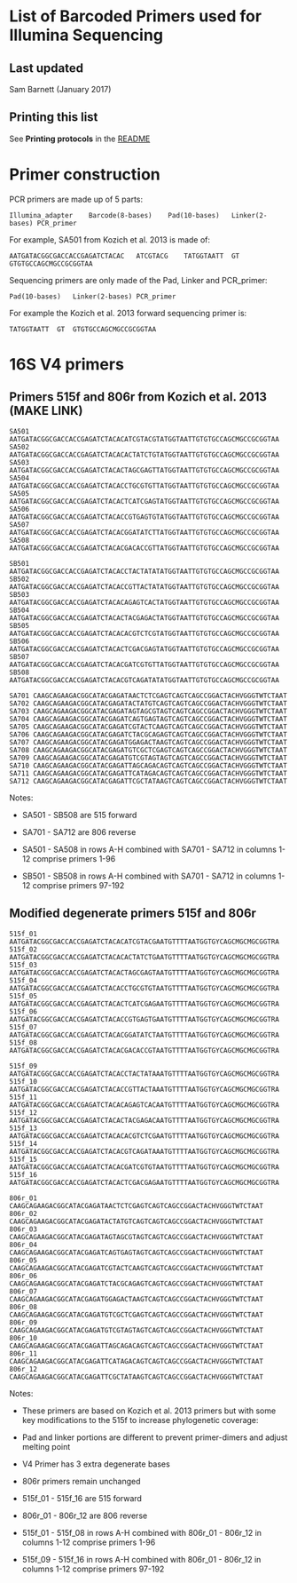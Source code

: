 List of Barcoded Primers used for Illumina Sequencing
=================================

## Last updated

Sam Barnett (January 2017)


## Printing this list

See **Printing protocols** in the [README](../README.md#printing-protocols-conversion-of-protocols-to-pdf)

# Primer construction

PCR primers are made up of 5 parts:

    Illumina_adapter    Barcode(8-bases)    Pad(10-bases)   Linker(2-bases) PCR_primer

For example, SA501 from Kozich et al. 2013 is made of:

    AATGATACGGCGACCACCGAGATCTACAC   ATCGTACG    TATGGTAATT  GT  GTGTGCCAGCMGCCGCGGTAA
    
Sequencing primers are only made of the Pad, Linker and PCR_primer:

    Pad(10-bases)   Linker(2-bases) PCR_primer
    
For example the Kozich et al. 2013 forward sequencing primer is:
    
    TATGGTAATT  GT  GTGTGCCAGCMGCCGCGGTAA

# 16S V4 primers

## Primers 515f and 806r from Kozich et al. 2013 (MAKE LINK)

    SA501 AATGATACGGCGACCACCGAGATCTACACATCGTACGTATGGTAATTGTGTGCCAGCMGCCGCGGTAA
    SA502 AATGATACGGCGACCACCGAGATCTACACACTATCTGTATGGTAATTGTGTGCCAGCMGCCGCGGTAA 
    SA503 AATGATACGGCGACCACCGAGATCTACACTAGCGAGTTATGGTAATTGTGTGCCAGCMGCCGCGGTAA 
    SA504 AATGATACGGCGACCACCGAGATCTACACCTGCGTGTTATGGTAATTGTGTGCCAGCMGCCGCGGTAA 
    SA505 AATGATACGGCGACCACCGAGATCTACACTCATCGAGTATGGTAATTGTGTGCCAGCMGCCGCGGTAA 
    SA506 AATGATACGGCGACCACCGAGATCTACACCGTGAGTGTATGGTAATTGTGTGCCAGCMGCCGCGGTAA 
    SA507 AATGATACGGCGACCACCGAGATCTACACGGATATCTTATGGTAATTGTGTGCCAGCMGCCGCGGTAA 
    SA508 AATGATACGGCGACCACCGAGATCTACACGACACCGTTATGGTAATTGTGTGCCAGCMGCCGCGGTAA 
    
    SB501 AATGATACGGCGACCACCGAGATCTACACCTACTATATATGGTAATTGTGTGCCAGCMGCCGCGGTAA 
    SB502 AATGATACGGCGACCACCGAGATCTACACCGTTACTATATGGTAATTGTGTGCCAGCMGCCGCGGTAA 
    SB503 AATGATACGGCGACCACCGAGATCTACACAGAGTCACTATGGTAATTGTGTGCCAGCMGCCGCGGTAA 
    SB504 AATGATACGGCGACCACCGAGATCTACACTACGAGACTATGGTAATTGTGTGCCAGCMGCCGCGGTAA 
    SB505 AATGATACGGCGACCACCGAGATCTACACACGTCTCGTATGGTAATTGTGTGCCAGCMGCCGCGGTAA 
    SB506 AATGATACGGCGACCACCGAGATCTACACTCGACGAGTATGGTAATTGTGTGCCAGCMGCCGCGGTAA 
    SB507 AATGATACGGCGACCACCGAGATCTACACGATCGTGTTATGGTAATTGTGTGCCAGCMGCCGCGGTAA 
    SB508 AATGATACGGCGACCACCGAGATCTACACGTCAGATATATGGTAATTGTGTGCCAGCMGCCGCGGTAA
    
    SA701 CAAGCAGAAGACGGCATACGAGATAACTCTCGAGTCAGTCAGCCGGACTACHVGGGTWTCTAAT 
    SA702 CAAGCAGAAGACGGCATACGAGATACTATGTCAGTCAGTCAGCCGGACTACHVGGGTWTCTAAT 
    SA703 CAAGCAGAAGACGGCATACGAGATAGTAGCGTAGTCAGTCAGCCGGACTACHVGGGTWTCTAAT 
    SA704 CAAGCAGAAGACGGCATACGAGATCAGTGAGTAGTCAGTCAGCCGGACTACHVGGGTWTCTAAT 
    SA705 CAAGCAGAAGACGGCATACGAGATCGTACTCAAGTCAGTCAGCCGGACTACHVGGGTWTCTAAT 
    SA706 CAAGCAGAAGACGGCATACGAGATCTACGCAGAGTCAGTCAGCCGGACTACHVGGGTWTCTAAT 
    SA707 CAAGCAGAAGACGGCATACGAGATGGAGACTAAGTCAGTCAGCCGGACTACHVGGGTWTCTAAT 
    SA708 CAAGCAGAAGACGGCATACGAGATGTCGCTCGAGTCAGTCAGCCGGACTACHVGGGTWTCTAAT 
    SA709 CAAGCAGAAGACGGCATACGAGATGTCGTAGTAGTCAGTCAGCCGGACTACHVGGGTWTCTAAT 
    SA710 CAAGCAGAAGACGGCATACGAGATTAGCAGACAGTCAGTCAGCCGGACTACHVGGGTWTCTAAT 
    SA711 CAAGCAGAAGACGGCATACGAGATTCATAGACAGTCAGTCAGCCGGACTACHVGGGTWTCTAAT 
    SA712 CAAGCAGAAGACGGCATACGAGATTCGCTATAAGTCAGTCAGCCGGACTACHVGGGTWTCTAAT

Notes:

*  SA501 - SB508 are 515 forward

*  SA701 - SA712 are 806 reverse

*  SA501 - SA508 in rows A-H combined with SA701 - SA712 in columns 1-12 comprise primers 1-96

*  SB501 - SB508 in rows A-H combined with SA701 - SA712 in columns 1-12 comprise primers 97-192

## Modified degenerate primers 515f and 806r

    515f_01  AATGATACGGCGACCACCGAGATCTACACATCGTACGAATGTTTTAATGGTGYCAGCMGCMGCGGTRA
    515f_02  AATGATACGGCGACCACCGAGATCTACACACTATCTGAATGTTTTAATGGTGYCAGCMGCMGCGGTRA
    515f_03  AATGATACGGCGACCACCGAGATCTACACTAGCGAGTAATGTTTTAATGGTGYCAGCMGCMGCGGTRA
    515f_04  AATGATACGGCGACCACCGAGATCTACACCTGCGTGTAATGTTTTAATGGTGYCAGCMGCMGCGGTRA
    515f_05  AATGATACGGCGACCACCGAGATCTACACTCATCGAGAATGTTTTAATGGTGYCAGCMGCMGCGGTRA
    515f_06  AATGATACGGCGACCACCGAGATCTACACCGTGAGTGAATGTTTTAATGGTGYCAGCMGCMGCGGTRA
    515f_07  AATGATACGGCGACCACCGAGATCTACACGGATATCTAATGTTTTAATGGTGYCAGCMGCMGCGGTRA
    515f_08  AATGATACGGCGACCACCGAGATCTACACGACACCGTAATGTTTTAATGGTGYCAGCMGCMGCGGTRA

    515f_09  AATGATACGGCGACCACCGAGATCTACACCTACTATAAATGTTTTAATGGTGYCAGCMGCMGCGGTRA
    515f_10  AATGATACGGCGACCACCGAGATCTACACCGTTACTAAATGTTTTAATGGTGYCAGCMGCMGCGGTRA
    515f_11  AATGATACGGCGACCACCGAGATCTACACAGAGTCACAATGTTTTAATGGTGYCAGCMGCMGCGGTRA
    515f_12  AATGATACGGCGACCACCGAGATCTACACTACGAGACAATGTTTTAATGGTGYCAGCMGCMGCGGTRA
    515f_13  AATGATACGGCGACCACCGAGATCTACACACGTCTCGAATGTTTTAATGGTGYCAGCMGCMGCGGTRA
    515f_14  AATGATACGGCGACCACCGAGATCTACACGTCAGATAAATGTTTTAATGGTGYCAGCMGCMGCGGTRA
    515f_15  AATGATACGGCGACCACCGAGATCTACACGATCGTGTAATGTTTTAATGGTGYCAGCMGCMGCGGTRA
    515f_16  AATGATACGGCGACCACCGAGATCTACACTCGACGAGAATGTTTTAATGGTGYCAGCMGCMGCGGTRA
    
    806r_01 CAAGCAGAAGACGGCATACGAGATAACTCTCGAGTCAGTCAGCCGGACTACHVGGGTWTCTAAT 
    806r_02 CAAGCAGAAGACGGCATACGAGATACTATGTCAGTCAGTCAGCCGGACTACHVGGGTWTCTAAT 
    806r_03 CAAGCAGAAGACGGCATACGAGATAGTAGCGTAGTCAGTCAGCCGGACTACHVGGGTWTCTAAT 
    806r_04 CAAGCAGAAGACGGCATACGAGATCAGTGAGTAGTCAGTCAGCCGGACTACHVGGGTWTCTAAT 
    806r_05 CAAGCAGAAGACGGCATACGAGATCGTACTCAAGTCAGTCAGCCGGACTACHVGGGTWTCTAAT 
    806r_06 CAAGCAGAAGACGGCATACGAGATCTACGCAGAGTCAGTCAGCCGGACTACHVGGGTWTCTAAT 
    806r_07 CAAGCAGAAGACGGCATACGAGATGGAGACTAAGTCAGTCAGCCGGACTACHVGGGTWTCTAAT 
    806r_08 CAAGCAGAAGACGGCATACGAGATGTCGCTCGAGTCAGTCAGCCGGACTACHVGGGTWTCTAAT 
    806r_09 CAAGCAGAAGACGGCATACGAGATGTCGTAGTAGTCAGTCAGCCGGACTACHVGGGTWTCTAAT 
    806r_10 CAAGCAGAAGACGGCATACGAGATTAGCAGACAGTCAGTCAGCCGGACTACHVGGGTWTCTAAT 
    806r_11 CAAGCAGAAGACGGCATACGAGATTCATAGACAGTCAGTCAGCCGGACTACHVGGGTWTCTAAT 
    806r_12 CAAGCAGAAGACGGCATACGAGATTCGCTATAAGTCAGTCAGCCGGACTACHVGGGTWTCTAAT

Notes:

*  These primers are based on Kozich et al. 2013 primers but with some key modifications to the 515f 
to increase phylogenetic coverage:
  *  Pad and linker portions are different to prevent primer-dimers and adjust melting point
  *  V4 Primer has 3 extra degenerate bases
  *  806r primers remain unchanged
  
*  515f_01 - 515f_16 are 515 forward

*  806r_01 - 806r_12 are 806 reverse

*  515f_01 - 515f_08 in rows A-H combined with 806r_01 - 806r_12 in columns 1-12 comprise primers 1-96

*  515f_09 - 515f_16 in rows A-H combined with 806r_01 - 806r_12 in columns 1-12 comprise primers 97-192
